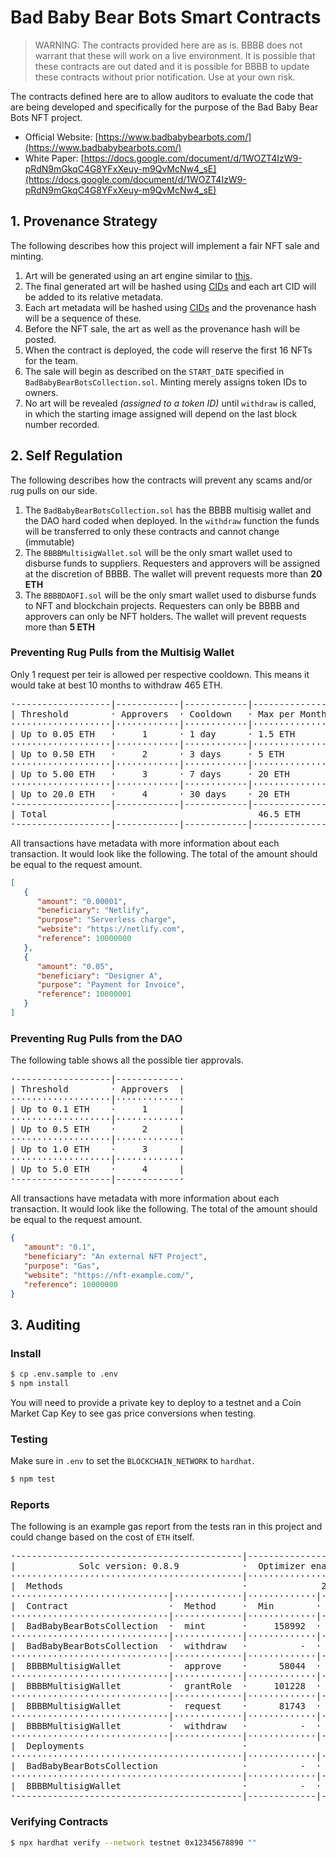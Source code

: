 # Bad Baby Bear Bots Smart Contracts

> WARNING: The contracts provided here are as is. BBBB does not 
warrant that these will work on a live environment. It is possible 
that these contracts are out dated and it is possible for BBBB to 
update these contracts without prior notification. Use at your own risk.

The contracts defined here are to allow auditors to evaluate the code 
that are being developed and specifically for the purpose of the 
Bad Baby Bear Bots NFT project. 

 - Official Website: [https://www.badbabybearbots.com/](https://www.badbabybearbots.com/)
 - White Paper: [https://docs.google.com/document/d/1WOZT4IzW9-pRdN9mGkqC4G8YFxXeuy-m9QvMcNw4_sE](https://docs.google.com/document/d/1WOZT4IzW9-pRdN9mGkqC4G8YFxXeuy-m9QvMcNw4_sE)

## 1. Provenance Strategy

The following describes how this project will implement a fair NFT
sale and minting.

 1. Art will be generated using an art engine similar to [this](https://github.com/HashLips/hashlips_art_engine).
 2. The final generated art will be hashed using [CIDs](https://docs.ipfs.io/concepts/content-addressing/) 
    and each art CID will be added to its relative metadata.
 3. Each art metadata will be hashed using [CIDs](https://docs.ipfs.io/concepts/content-addressing/) 
    and the provenance hash will be a sequence of these.
 4. Before the NFT sale, the art as well as the provenance hash will be 
    posted.
 5. When the contract is deployed, the code will reserve the first 16 NFTs for the team. 
 6. The sale will begin as described on the `START_DATE` specified in 
    `BadBabyBearBotsCollection.sol`. Minting merely assigns token IDs to owners.
 7. No art will be revealed *(assigned to a token ID)* until `withdraw` 
    is called, in which the starting image assigned will depend 
    on the last block number recorded.

## 2. Self Regulation

The following describes how the contracts will prevent any scams and/or
rug pulls on our side.

 1. The `BadBabyBearBotsCollection.sol` has the BBBB multisig wallet 
    and the DAO hard coded when deployed. In the `withdraw` function
    the funds will be transferred to only these contracts and cannot 
    change (immutable)
 2. The `BBBBMultisigWallet.sol` will be the only smart wallet used to 
    disburse funds to suppliers. Requesters and approvers will be 
    assigned at the discretion of BBBB. The wallet will prevent 
    requests more than **20 ETH**
 2. The `BBBBDAOFI.sol` will be the only smart wallet used to disburse 
    funds to NFT and blockchain projects. Requesters can only be BBBB 
    and approvers can only be NFT holders. The wallet will prevent 
    requests more than **5 ETH**

### Preventing Rug Pulls from the Multisig Wallet

Only 1 request per teir is allowed per respective cooldown. This means
it would take at best 10 months to withdraw 465 ETH. 

<pre>
·------------------|------------|------------|----------------·
| Threshold        · Approvers  · Cooldown   · Max per Month  |
···················|············|············|·················
| Up to 0.05 ETH   ·     1      · 1 day      · 1.5 ETH        |
···················|············|············|·················
| Up to 0.50 ETH   ·     2      · 3 days     · 5 ETH          |
···················|············|············|·················
| Up to 5.00 ETH   ·     3      · 7 days     · 20 ETH         |
···················|············|············|·················
| Up to 20.0 ETH   ·     4      · 30 days    · 20 ETH         |
·------------------|------------|------------|----------------·
| Total                                        46.5 ETH       |
·------------------|------------|------------|----------------·
</pre>

All transactions have metadata with more information about each 
transaction. It would look like the following. The total of the 
amount should be equal to the request amount.

```json
[
   {
      "amount": "0.00001",
      "beneficiary": "Netlify",
      "purpose": "Serverless charge",
      "website": "https://netlify.com",
      "reference": 10000000
   },
   {
      "amount": "0.05",
      "beneficiary": "Designer A",
      "purpose": "Payment for Invoice",
      "reference": 10000001
   }
]
```

### Preventing Rug Pulls from the DAO

The following table shows all the possible tier approvals.

<pre>
·------------------|------------·
| Threshold        · Approvers  |
···················|·············
| Up to 0.1 ETH    ·     1      | 
···················|·············
| Up to 0.5 ETH    ·     2      |
···················|·············
| Up to 1.0 ETH    ·     3      |
···················|·············
| Up to 5.0 ETH    ·     4      |
·------------------|------------·
</pre>

All transactions have metadata with more information about each 
transaction. It would look like the following. The total of the 
amount should be equal to the request amount.

```json
{
   "amount": "0.1",
   "beneficiary": "An external NFT Project",
   "purpose": "Gas",
   "website": "https://nft-example.com/",
   "reference": 10000000
}
```

## 3. Auditing

### Install

```bash
$ cp .env.sample to .env
$ npm install
```

You will need to provide a private key to deploy to a testnet and a 
Coin Market Cap Key to see gas price conversions when testing.

### Testing

Make sure in `.env` to set the `BLOCKCHAIN_NETWORK` to `hardhat`.

```bash
$ npm test
```

### Reports

The following is an example gas report from the tests ran in this 
project and could change based on the cost of `ETH` itself.

<pre>
·-------------------------------------------|---------------------------|-------------|-----------------------------·
|            Solc version: 0.8.9            ·  Optimizer enabled: true  ·  Runs: 200  ·  Block limit: 12450000 gas  │
············································|···························|·············|······························
|  Methods                                  ·              200 gwei/gas               ·       2390.37 usd/eth       │
······························|·············|·············|·············|·············|···············|··············
|  Contract                   ·  Method     ·  Min        ·  Max        ·  Avg        ·  # calls      ·  usd (avg)  │
······························|·············|·············|·············|·············|···············|··············
|  BadBabyBearBotsCollection  ·  mint       ·     158992  ·     277577  ·     218285  ·            2  ·     104.36  │
······························|·············|·············|·············|·············|···············|··············
|  BadBabyBearBotsCollection  ·  withdraw   ·          -  ·          -  ·      64994  ·            1  ·      31.07  │
······························|·············|·············|·············|·············|···············|··············
|  BBBBMultisigWallet         ·  approve    ·      58044  ·      75144  ·      66594  ·            4  ·      31.84  │
······························|·············|·············|·············|·············|···············|··············
|  BBBBMultisigWallet         ·  grantRole  ·     101228  ·     118328  ·     104078  ·            6  ·      49.76  │
······························|·············|·············|·············|·············|···············|··············
|  BBBBMultisigWallet         ·  request    ·      81743  ·      86413  ·      84078  ·            2  ·      40.20  │
······························|·············|·············|·············|·············|···············|··············
|  BBBBMultisigWallet         ·  withdraw   ·          -  ·          -  ·      64891  ·            2  ·      31.02  │
······························|·············|·············|·············|·············|···············|··············
|  Deployments                              ·                                         ·  % of limit   ·             │
············································|·············|·············|·············|···············|··············
|  BadBabyBearBotsCollection                ·          -  ·          -  ·    7066154  ·       56.8 %  ·    3378.14  │
············································|·············|·············|·············|···············|··············
|  BBBBMultisigWallet                       ·          -  ·          -  ·    1944767  ·       15.6 %  ·     929.74  │
·-------------------------------------------|-------------|-------------|-------------|---------------|-------------·
</pre>

### Verifying Contracts

```bash
$ npx hardhat verify --network testnet 0x12345678890 ""
```